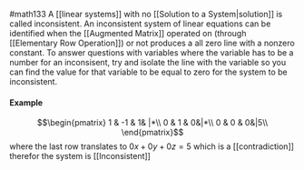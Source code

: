#math133 
A [[linear systems]] with no [[Solution to a System|solution]] is called inconsistent. An inconsistent system of linear equations can be identified when the [[Augmented Matrix]] operated on (through [[Elementary Row Operation]]) or not produces a all zero line with a nonzero constant. To answer questions with variables where the variable has to be a number for an inconsisent, try and isolate the line with the variable so you can find the value for that variable to be equal to zero for the system to be inconsistent. 

#### Example
$$\begin{pmatrix}  
1 & -1 & 1& |*\\  
0 & 1 & 0&|*\\
0 & 0 & 0&|5\\
\end{pmatrix}$$
where the last row translates to $0x+0y+0z=5$ which is a [[contradiction]] therefor the system is [[Inconsistent]]
